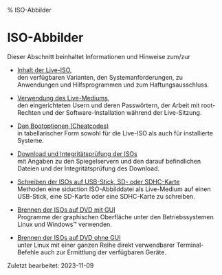 % ISO-Abbilder

# ISO-Abbilder

Dieser Abschnitt beinhaltet Informationen und Hinweise zum/zur

+ [Inhalt der Live-ISO](0201-cd-content_de.md#inhalt-der-live-iso),  
  den verfügbaren Varianten, den Systemanforderungen, zu Anwendungen und Hilfsprogrammen und zum Haftungsausschluss.

+ [Verwendung des Live-Mediums](0202-live-mode_de.md#live-medium-verwenden),  
  den eingerichteten Usern und deren Passwörtern, der Arbeit mit root-Rechten und der Software-Installation während der Live-Sitzung.

+ [Den Bootoptionen (Cheatcodes)](0204-cheatcodes_de.md#bootoptionen-cheatcodes)  
  in tabellarischer Form sowohl für die Live-ISO als auch für installierte Systeme.

+ [Download und Integritätsprüfung der ISOs](0206-iso-dl_de.md#iso-download)  
  mit Angaben zu den Spiegelservern und den darauf befindlichen Dateien und der Integritätsprüfung des Download.

+ [Schreiben der ISOs auf USB-Stick, SD- oder SDHC-Karte](0207-iso-to-usb-sd_de.md#iso-auf-usb-stick---speicherkarte)  
  Methoden eine siduction ISO-Abbilddatei als Live-Medium auf einen USB-Stick, eine SD-Karte oder eine SDHC-Karte zu schreiben.

+ [Brennen der ISOs auf DVD mit GUI](0208-iso-to-dvd_de.md#iso-brennen)  
  Programme der graphischen Oberfläche unter den Betriebssystemen Linux und Windows&#8482; verwenden.

+ [Brennen der ISOs auf DVD ohne GUI](0209-no-gui-burn_de.md#life-dvd-ohne-gui-brennen)  
  unter Linux mit einer ganzen Reihe direkt verwendbarer Terminal-Befehle auch zur Ermittlung der verfügbaren Geräte.

<div id="rev">Zuletzt bearbeitet: 2023-11-09</div>
